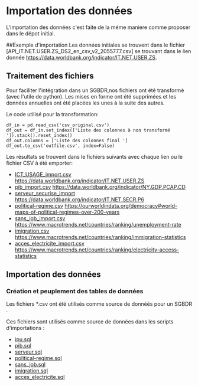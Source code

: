 # Importation des données
L'importation des données c'est faite de la méme maniere comme proposer dans le dépot initial.

##Exemple d'importation 
Les données initiales se trouvent dans le fichier [API_IT.NET.USER.ZS_DS2_en_csv_v2_2055777.csv] se trouvant dans le lien donnée
https://data.worldbank.org/indicator/IT.NET.USER.ZS.

## Traitement des fichiers 
Pour faciliter l'intégration dans un SGBDR,nos  fichiers  ont  été transformé (avec l'utile de python).
Les mises en forme ont été supprimées et les données annuelles ont été placées les unes à la suite des autres.

Le code utilisé pour la transformation:
   
    df_in = pd.read_csv('csv_original.csv')
    df_out = df_in.set_index(['Liste des colonnes à non transformé ']).stack().reset_index()
    df_out.columns = ['Liste des colonnes final ']
    df_out.to_csv('outfile.csv', index=False)

Les résultats  se  trouvent  dans le fichiers suivants avec chaque lien ou le fichier CSV à été emporter:
  * [ICT_USAGE_import.csv](./ICT_USAGE_import.csv) https://data.worldbank.org/indicator/IT.NET.USER.ZS
  * [pib_import.csv](./pib_import.csv) https://data.worldbank.org/indicator/NY.GDP.PCAP.CD
  * [serveur_securise_import](./serveur_securise_import.csv) https://data.worldbank.org/indicator/IT.NET.SECR.P6
  * [political-regime.csv](./political-regime.csv) https://ourworldindata.org/democracy#world-maps-of-political-regimes-over-200-years
  * [sans_job_import.csv](./sans_job_import.csv) https://www.macrotrends.net/countries/ranking/unemployment-rate
  * [imigration.csv](./imigration.csv) https://www.macrotrends.net/countries/ranking/immigration-statistics
  * [acces_electricite_import.csv](./acces_electricite_import.csv) https://www.macrotrends.net/countries/ranking/electricity-access-statistics

## Importation des données

### Création et peuplement des tables de données
 Les fichiers  *.csv ont été 
utilisés comme source de donnéés pour un SGBDR .

Ces fichiers sont utilisés comme source de données dans les scripts d'importations :
* [ipu.sql](IPU.sql)
* [pib.sql](pib.sql)
* [serveur.sql](serveur.sql)
* [political-regime.sql](political-regime.sql)
* [sans_job.sql](sans_job.sql)
* [imigration.sql](imigration.sql)
* [acces_electricite.sql](./acces_electricite.sql)

